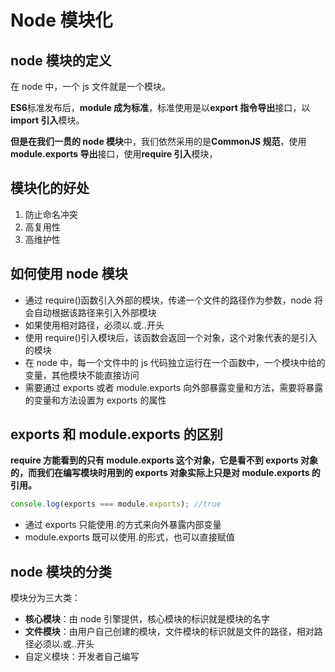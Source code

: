 # Node 模块化

## node 模块的定义

在 node 中，一个 js 文件就是一个模块。

**ES6**标准发布后，**module 成为标准**，标准使用是以**export 指令导出**接口，以**import 引入**模块。

**但是在我们一贯的 node 模块**中，我们依然采用的是**CommonJS 规范**，使用**module.exports 导出**接口，使用**require 引入**模块，

## 模块化的好处

1. 防止命名冲突
2. 高复用性
3. 高维护性

## 如何使用 node 模块

- 通过 require()函数引入外部的模块，传递一个文件的路径作为参数，node 将会自动根据该路径来引入外部模块
- 如果使用相对路径，必须以.或..开头
- 使用 require()引入模块后，该函数会返回一个对象，这个对象代表的是引入的模块
- 在 node 中，每一个文件中的 js 代码独立运行在一个函数中，一个模块中给的变量，其他模块不能直接访问
- 需要通过 exports 或者 module.exports 向外部暴露变量和方法，需要将暴露的变量和方法设置为 exports 的属性

## exports 和 module.exports 的区别

**require 方能看到的只有 module.exports 这个对象，它是看不到 exports 对象的，而我们在编写模块时用到的 exports 对象实际上只是对 module.exports 的引用。**

```js
console.log(exports === module.exports); //true
```

- 通过 exports 只能使用.的方式来向外暴露内部变量
- module.exports 既可以使用.的形式，也可以直接赋值

## node 模块的分类

模块分为三大类：

- **核心模块**：由 node 引擎提供，核心模块的标识就是模块的名字
- **文件模块**：由用户自己创建的模块，文件模块的标识就是文件的路径，相对路径必须以.或..开头
- 自定义模块：开发者自己编写
